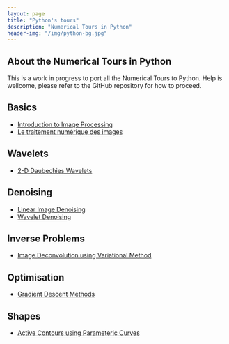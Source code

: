 ```yaml
---
layout: page
title: "Python's tours"
description: "Numerical Tours in Python"
header-img: "/img/python-bg.jpg"
---
```



About the Numerical Tours in Python
--------------------

This is a work in progress to port all the Numerical Tours to Python. Help is wellcome, please refer to the GitHub repository for how to proceed.


Basics
--------------

* [Introduction to Image Processing](http://nbviewer.ipython.org/github/gpeyre/numerical-tours/blob/master/python/introduction_3_image.ipynb)
* [Le traitement numérique des images](http://nbviewer.ipython.org/github/gpeyre/numerical-tours/blob/master/python/introduction_6_elementary_fr.ipynb)


Wavelets
-------------

* [2-D Daubechies Wavelets](http://nbviewer.ipython.org/github/gpeyre/numerical-tours/blob/master/python/wavelet_4_daubechies2d.ipynb)


Denoising
--------------

* [Linear Image Denoising](http://nbviewer.ipython.org/github/gpeyre/numerical-tours/blob/master/python/denoisingsimp_2b_linear_image.ipynb)
* [Wavelet Denoising](http://nbviewer.ipython.org/github/gpeyre/numerical-tours/blob/master/python/denoisingwav_2_wavelet_2d.ipynb)


Inverse Problems
---------------

* [Image Deconvolution using Variational Method](http://nbviewer.ipython.org/github/gpeyre/numerical-tours/blob/master/python/inverse_2_deconvolution_variational.ipynb)


Optimisation
------------------

* [Gradient Descent Methods](http://nbviewer.ipython.org/github/gpeyre/numerical-tours/blob/master/python/optim_1_gradient_descent.ipynb)


Shapes
-------------------

* [Active Contours using Parameteric Curves](http://nbviewer.ipython.org/github/gpeyre/numerical-tours/blob/master/python/segmentation_2_snakes_param.ipynb)
